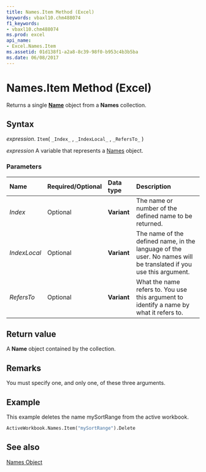 ```yaml
---
title: Names.Item Method (Excel)
keywords: vbaxl10.chm488074
f1_keywords:
- vbaxl10.chm488074
ms.prod: excel
api_name:
- Excel.Names.Item
ms.assetid: 01d138f1-a2a8-8c39-98f0-b953c4b3b5ba
ms.date: 06/08/2017
---
```



# Names.Item Method (Excel)

Returns a single  **[Name](Excel.Name.md)** object from a **Names** collection.


## Syntax

 _expression_. `Item`( `_Index_` , `_IndexLocal_` , `_RefersTo_` )

 _expression_ A variable that represents a [Names](Excel.Names.md) object.


### Parameters



|Name|Required/Optional|Data type|Description|
|:-----|:-----|:-----|:-----|
| _Index_|Optional| **Variant**|The name or number of the defined name to be returned.|
| _IndexLocal_|Optional| **Variant**|The name of the defined name, in the language of the user. No names will be translated if you use this argument.|
| _RefersTo_|Optional| **Variant**|What the name refers to. You use this argument to identify a name by what it refers to.|

## Return value

A  **Name** object contained by the collection.


## Remarks

You must specify one, and only one, of these three arguments.


## Example

This example deletes the name mySortRange from the active workbook.


```vb
ActiveWorkbook.Names.Item("mySortRange").Delete
```


## See also


[Names Object](Excel.Names.md)


